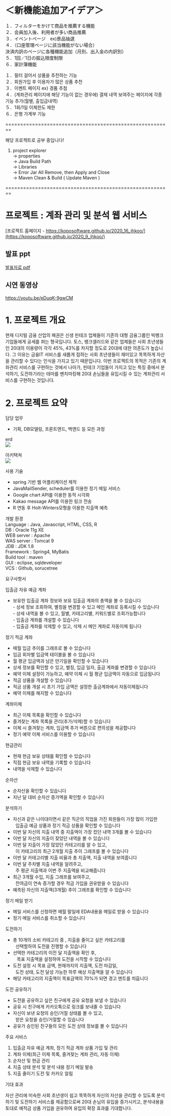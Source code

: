 # ＜新機能追加アイデア＞

１．フィルターをかけて商品を推薦する機能 <br>
２．会員加入後、利用者が多い商品推薦 <br>
３．イベントページ　ex)景品抽選 <br>
４．（口座管理ページに該当機能がない場合） <br>
	決済内訳のページに各種機能追加（月別、出入金の内訳別） <br>
５．1回／1日の振込限度制限 <br>
６．家計簿機能 <br>





１．필터 걸어서 상품을 추천하는 기능 <br>
２．회원가입 후 이용자가 많은 상품 추천 <br>
３．이벤트 페이지 ex) 경품 추첨 <br>
４．(계좌관리 페이지에 해당 기능이 없는 경우에) 결제 내역 보여주는 페이지에 각종 기능 추가(월별, 출입금내역) <br>
５．1회/1일 이체한도 제한 <br>
６．은행 가계부 기능 <br>

========================================================

해당 프로젝트로 공부 중입니다!

1. project explorer <br>
 -> properties <br>
 -> Java Build Path <br>
 -> Libraries <br>
 -> Error Jar All Remove, then Apply and Close <br>
 -> Maven Clean & Build ( Update Maven ) <br>

========================================================






# 프로젝트 : 계좌 관리 및 분석 웹 서비스

[프로젝트 홈페이지 - https://koposoftware.github.io/2020_16_jhkoo/](https://koposoftware.github.io/2020_9_jhkoo/)

## 발표 ppt 
[발표자료 pdf](/하나금융티아이_구재희_최종발표_배포.pdf)<br>

## 시연 동영상 
https://youtu.be/eDuqK-9gwCM







# 1. 프로젝트 개요

 현재 디지털 금융 산업의 패권은 신생 핀테크 업체들이 기존의 대형 금융그룹인 빅뱅크 기업들에게 공세를 펴는 형국입니다. 토스, 뱅크샐러드와 같은 업체들은 사회 초년생들인 20대의 이용량이 각각 45%, 43%를 차지할 정도로 20대에 대한 의존도가 높습니다. 그 이유는 금융IT 서비스를 새롭게 접하는 사회 초년생들이 재미있고 똑똑하게 자산을 관리할 수 있다는 인식을 가지고 있기 때문입니다.
 이번 프로젝트의 목적은 기존의 계좌관리 서비스를 구현하는 것에서 나아가, 핀테크 기업들이 가지고 있는 특징 중에서 분석하기, 도전하기라는 테마를 벤치마킹해 20대 손님들을 유입시킬 수 있는 계좌관리 서비스를 구현하는 것입니다.

# 2. 프로젝트 요약

담당 업무 <br>
- 기획, DB모델링, 프론트앤드, 백앤드 등 모든 과정 <br>

erd <br>
<img src="erd.png" /><br>

아키택쳐 <br>
<img src="아키택처.png" /><br>

사용 기술 <br>
- spring 기반 웹 어플리케이션 제작 <br>
- JavaMailSender, scheduler를 이용한 정기 메일 서비스 <br>
- Google chart API를 이용한 동적 시각화 <br>
- Kakao message API를 이용한 링크 전송 <br>
- R 연동 후 Holt-Winters모형을 이용한 지출액 예측 <br>

개발 환경 <br>
Language : Java, Javascript, HTML, CSS, R <br>
DB : Oracle 11g XE <br>
WEB server : Apache <br>
WAS server : Tomcat 9 <br>
JDB : JDK 1.8 <br>
Framework : Spring4, MyBatis <br>
Build tool : maven <br>
GUI : eclipse, sqldeveloper <br>
VCS : Github, sorucetree <br>

요구사항서 <br>

입출금 자유 예금 계좌<br>

- 보유한 입출금 계좌 정보와 보유 입출금 계좌의 총액을 볼 수 있습니다<br>
- 상세 정보 조회하여, 별칭을 변경할 수 있고 메인 계좌로 등록시킬 수 있습니다<br>
- 상세 내역을 볼 수 있고, 월별, 카테고리별, 키워드별로 조회가능합니다<br>
- 입출금 계좌를 개설할 수 있습니다<br>
- 입출금 계좌를 삭제할 수 있고, 삭제 시 메인 계좌로 자동이체 됩니다<br>

정기 적금 계좌<br>

- 매월 입금 추이를 그래프로 볼 수 있습니다<br>
- 입금 회자별 입금액 테이블을 볼 수 있습니다<br>
- 월 평균 입금액과 남은 만기일을 확인할 수 있습니다<br>
- 상세 정보를 확인할 수 있고, 별칭, 입금 일자, 출금 계좌를 변경할 수 있습니다<br>
- 예약 이체 설정이 가능하고, 예약 이체 시 월 평균 입금액이 자동으로 입금됩니다<br>
- 적금 상품을 개설할 수 있습니다<br>
- 적금 상품 개설 시 초기 가입 금액은 설정한 출금계좌에서 자동이체됩니다<br>
- 예약 이체를 해지할 수 있습니다<br>

계좌이체<br>

- 최근 이체 목록을 확인할 수 있습니다<br>
- 즐겨찾는 계좌 목록을 관리(추가/삭제)할 수 있습니다<br>
- 이체 시 즐겨찾는 계좌, 입금액 추가 버튼으로 편의성을 제공합니다<br>
- 정기 예약 이체 서비스를 이용할 수 있습니다<br>

현금관리<br>

- 현재 현금 보유 상태를 확인할 수 있습니다<br>
- 직접 현금 보유 내역을 기록할 수 있습니다<br>
- 내역을 삭제할 수 있습니다<br>

순자산<br>

- 순자산을 확인할 수 있습니다<br>
- 지난 달 대비 순자산 증가액을 확인할 수 있습니다<br>

분석하기<br>

- 자신과 같은 나이대이면서 같은 직군의 직업을 가진 회원들이 가장 많이 가입한 <br>
  입출금 예금 상품과 정기 적금 상품을 확인할 수 있습니다<br>
- 이번 달 자신의 지출 내역 중 지출액이 가장 컸던 내역 3개를 볼 수 있습니다<br>
- 이번 달 자신의 지출이 잦았던 내역을 볼 수 있습니다<br>
- 이번 달 지출이 가장 많았던 카테고리를 알 수 있고, <br>
  이 카테고리의 최근 2개월 지출 추이 그래프를 볼 수 있습니다<br>
- 이번 달 카테고리별 지출 비율과 총 지출액, 지출 내역을 보여줍니다<br>
- 이번 달 주차별 지출 내역을 알려주고, <br>
  주 평균 지출액과 이번 주 지출액을 비교해줍니다<br>
- 최근 3개월 수입, 지출 그래프를 보여주고, <br>
  잔여금이 연속 증가할 경우 적금 가입을 권유받을 수 있습니다<br>
- 예측된 자신의 지출액(3개월) 추이 그래프를 확인할 수 있습니다<br>

정기 메일 받기<br>

- 메일 서비스를 신청하면 매월 말일에 EDA내용을 메일로 받을 수 있습니다<br>
- 정기 메일 서비스를 취소할 수 있습니다<br>

도전하기<br>

- 총 10개의 소비 카테고리 중 , 지출을 줄이고 싶은 카테고리를 <br>
  선택할하여 도전을 진행할 수 있습니다<br>
- 선택한 카테고리의 이전 달 지출액을 확인 후, <br>
   목표 지출액을 설정하여 도전을 시작할 수 있습니다<br>
- 도전 설정 시 목표 금액, 현재까지의 지출액, 도전 마감일, <br>
  도전 상태, 도전 달성 가능한 하루 예상 지출액을 알 수 있습니다<br>
- 해당 카테고리의 지출액이 목표금액의 70%가 되면 경고 멘트를 띄웁니다<br>

도전 공유하기<br>

- 도전을 공유하고 싶은 친구에게 공유 요청을 보낼 수 있습니다<br>
- 공유 시 친구에게 카카오톡으로 링크를 보내줄 수 있습니다<br>
- 자신이 보낸 요청의 승인/거절 상태를 볼 수 있고, <br>
  받은 요청을 승인/거절할 수 있습니다<br>
- 공유가 승인된 친구들의 모든 도전 상태 정보를 볼 수 있습니다<br>

주요 서비스 <br>

1. 입출금 자유 예금 계좌, 정기 적금 계좌 상품 가입 및 관리 <br>
2. 계좌 이체(최근 이체 목록, 즐겨찾는 계좌 관리, 자동 이체)<br>
3. 순자산 및 현금 관리<br>
4. 지출 상태 분석 및 분석 내용 정기 메일 발송<br>
5. 지출 줄이기 도전 및 카카오 알림<br>

기대 효과 <br>

 자산 관리에 미숙한 사회 초년생이 쉽고 똑똑하게 자신의 자산을 관리할 수 있도록 분석하기 및 도전하기 서비스를 제공함으로써 20대 손님의 유입을 증가시키고, 분석내용을 토대로 예적금 상품 가입을 권유하여 유입의 확장 효과를 기대합니다. 


   
 
